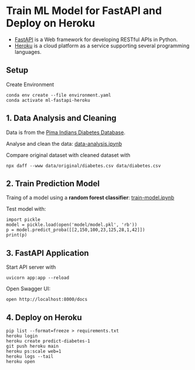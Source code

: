# Train ML Model for FastAPI and Deploy on Heroku

* [FastAPI](https://fastapi.tiangolo.com) is a Web framework for developing RESTful APIs in Python.
* [Heroku](https://www.heroku.com) is a cloud platform as a service supporting several programming languages.

## Setup

Create Environment

    conda env create --file environment.yaml
    conda activate ml-fastapi-heroku

## 1. Data Analysis and Cleaning

Data is from the [Pima Indians Diabetes Database](https://data.world/data-society/pima-indians-diabetes-database).

Analyse and clean the data: [data-analysis.ipynb](./data-analysis.ipynb)

Compare original dataset with cleaned dataset with

    npx daff --www data/original/diabetes.csv data/diabetes.csv

## 2. Train Prediction Model

Traing of a model using a **random forest classifier**: [train-model.ipynb](./train-model.ipynb)

Test model with:

    import pickle
    model = pickle.load(open('model/model.pkl', 'rb'))
    p = model.predict_proba([[2,150,100,23,125,28,1,42]])
    print(p)

## 3. FastAPI Application

Start API server with

    uvicorn app:app --reload

Open Swagger UI:

    open http://localhost:8000/docs

## 4. Deploy on Heroku

    pip list --format=freeze > requirements.txt
    heroku login
    heroku create predict-diabetes-1
    git push heroku main
    heroku ps:scale web=1
    heroku logs --tail
    heroku open

